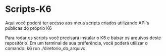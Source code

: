 # Scripts-K6
Aqui você poderá ter acesso aos meus scripts criados utilizando API's públicas do próprio K6

Para rodar os scripts você precisará instalar o K6 e baixar os arquivos deste repositório. Em um terminal de sua preferência, você poderá utilizar o comando:
k6 run ./diretorio_do_arquivo
